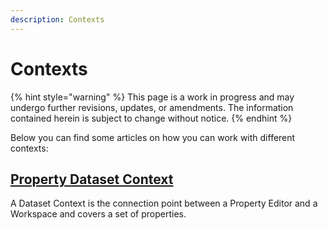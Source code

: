 ```yaml
---
description: Contexts
---
```


# Contexts

{% hint style="warning" %}
This page is a work in progress and may undergo further revisions, updates, or amendments. The information contained herein is subject to change without notice.
{% endhint %}

Below you can find some articles on how you can work with different contexts:

## [Property Dataset Context](property-dataset-context.md)

A Dataset Context is the connection point between a Property Editor and a Workspace and covers a set of properties.
